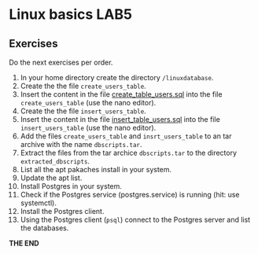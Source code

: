 # Linux basics LAB5

## Exercises

Do the next exercises per order.

1. In your home directory create the directory `/linuxdatabase`.
2. Create the the file `create_users_table`.
3. Insert the content in the file [create_table_users.sql](/files/create_table_users.sql) into the file `create_users_table` (use the nano editor).
4. Create the the file `insert_users_table`.
5. Insert the content in the file [insert_table_users.sql](/files/create_table_users.sql) into the file `insert_users_table` (use the nano editor).
6. Add the files `create_users_table` and `insrt_users_table` to an tar archive with the name `dbscripts.tar`. 
7. Extract the files from the tar archice `dbscripts.tar` to the directory `extracted_dbscripts`.
8. List all the apt pakaches install in your system.
9. Update the apt list.
10. Install Postgres in your system.
11. Check if the Postgres service (postgres.service) is running (hit: use systemctl).
12. Install the Postgres client.
13. Using the Postgres client (`psql`) connect to the Postgres server and list the databases. 


**THE END**